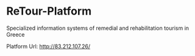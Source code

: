 # ReTour-Platform
Specialized information systems of remedial and rehabilitation tourism in Greece

Platform Url: http://83.212.107.26/

